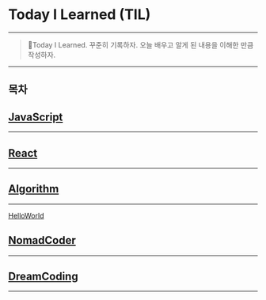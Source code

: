 # Today I Learned (TIL)
---
>📝Today I Learned. 꾸준히 기록하자.
>오늘 배우고 알게 된 내용을 이해한 만큼 작성하자.  

---
목차
---

## [JavaScript][JavaScript]
---
## [React][React]
---
## [Algorithm][Algorithm]
---
[HelloWorld](https://github.com/Jang-oi/TIL/blob/main/Algorithm/HelloWorld.py)
## [NomadCoder][NomadCoder]
---
## [DreamCoding][DreamCoding]
---

[JavaScript]: /JavaScript
[React]: /React
[Algorithm]: /Algorithm
[NomadCoder]: /NomadCoder
[DreamCoding]: /DreamCoding

